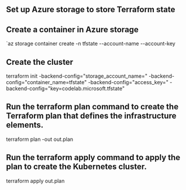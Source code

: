 ﻿## Set up Azure storage to store Terraform state

## Create a container in Azure storage
`az storage container create -n tfstate --account-name <YourAzureStorageAccountName> --account-key <YourAzureStorageAccountKey>

## Create the cluster 
terraform init -backend-config="storage_account_name=<YourAzureStorageAccountName>" -backend-config="container_name=tfstate" -backend-config="access_key=<YourStorageAccountAccessKey>" -backend-config="key=codelab.microsoft.tfstate"

## Run the terraform plan command to create the Terraform plan that defines the infrastructure elements.
terraform plan -out out.plan


## Run the terraform apply command to apply the plan to create the Kubernetes cluster.
terraform apply out.plan